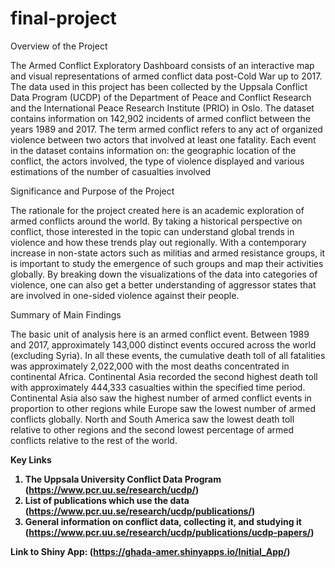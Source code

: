 # final-project

Overview of the Project

The Armed Conflict Exploratory Dashboard consists of an interactive map and visual representations of armed conflict 
data post-Cold War up to 2017. The data used in this project has been collected by the Uppsala Conflict Data Program (UCDP)
of the Department of Peace and Conflict Research and the International Peace Research Institute (PRIO) in Oslo.
The dataset contains information on 142,902 incidents of armed conflict between the years 1989 and 2017. 
The term armed conflict refers to any act of organized violence between two actors that involved at least one fatality.
Each event in the dataset contains information on: the geographic location of the conflict,
the actors involved, the type of violence displayed and various estimations of the number of casualties involved

Significance and Purpose of the Project

The rationale for the project created here is an academic exploration of armed conflicts
around the world. By taking a historical perspective on conflict, those interested in the topic
can understand global trends in violence and how these trends play out regionally. With a 
contemporary increase in non-state actors such as militias and armed resistance groups, it is
important to study the emergence of such groups and map their activities globally. By breaking down
the visualizations of the data into categories of violence, one can also get a better understanding 
of aggressor states that are involved in one-sided violence against their people.

Summary of Main Findings

The basic unit of analysis here is an armed conflict event. Between 1989 and 2017, approximately
143,000 distinct events occured across the world (excluding Syria). In all these events,
the cumulative death toll of all fatalities was approximately 2,022,000 with the most deaths concentrated in 
continental Africa. Continental Asia recorded the second highest death toll with approximately 444,333 
casualties within the specified time period. Continental Asia also saw the highest number of
armed conflict events in proportion to other regions while Europe saw the lowest number 
of armed conflicts globally. North and South America saw the lowest death
toll relative to other regions and the second lowest percentage of armed conflicts relative
to the rest of the world.

<b> Key Links

1. The Uppsala University Conflict Data Program (https://www.pcr.uu.se/research/ucdp/)
2. List of publications which use the data (https://www.pcr.uu.se/research/ucdp/publications/)
3. General information on conflict data, collecting it, and studying it (https://www.pcr.uu.se/research/ucdp/publications/ucdp-papers/)

Link to Shiny App: (https://ghada-amer.shinyapps.io/Initial_App/)

